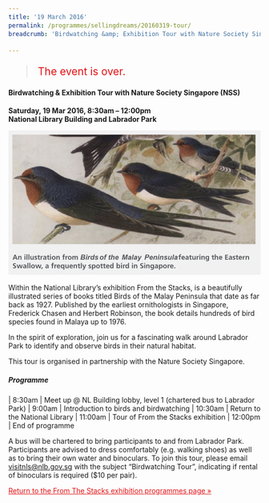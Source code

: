 ```yaml
---
title: '19 March 2016'
permalink: /programmes/sellingdreams/20160319-tour/
breadcrumb: 'Birdwatching &amp; Exhibition Tour with Nature Society Singapore (NSS)'

---
```



<blockquote style="color: #E21216; font-size: 150%;">The event is over.</blockquote>

#### Birdwatching &amp; Exhibition Tour with Nature Society Singapore (NSS)

__Saturday, 19 Mar 2016, 8:30am – 12:00pm__<br>
__National Library Building and Labrador Park__

![An illustration from Birds of the Malay Peninsula featuring the Eastern Swallow, a frequently spotted bird in Singapore.](/images/event-images/from-the-stacks-onsite/FTS03.jpg)

Within the National Library’s exhibition From the Stacks, is a beautifully illustrated series of books titled Birds of the Malay Peninsula that date as far back as 1927. Published by the earliest ornithologists in Singapore, Frederick Chasen and Herbert Robinson, the book details hundreds of bird species found in Malaya up to 1976.

In the spirit of exploration, join us for a fascinating walk around Labrador Park to identify and observe birds in their natural habitat.

This tour is organised in partnership with the Nature Society Singapore.

##### Programme

| 8:30am | Meet up @ NL Building lobby, level 1 (chartered bus to Labrador Park)
| 9:00am | Introduction to birds and birdwatching
| 10:30am |	Return to the National Library
| 11:00am |	Tour of From the Stacks exhibition
| 12:00pm |	End of programme

A bus will be chartered to bring participants to and from Labrador Park. Participants are advised to dress comfortably (e.g. walking shoes) as well as to bring their own water and binoculars. To join this tour, please email visitnls@nlb.gov.sg with the subject “Birdwatching Tour”, indicating if rental of binoculars is required ($10 per pair).

<a href="/exhibitions/past-exhibitions/fromthestacks/programmes/" style="color:#E21216;">Return to the From The Stacks exhibition programmes page &#187;</a>